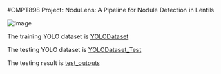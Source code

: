 #CMPT898 Project: NoduLens: A Pipeline for Nodule Detection in Lentils 

![Image](https://ibb.co/ckL5RW6)

The training YOLO dataset is [YOLODataset](https://drive.google.com/file/d/18wL51rCCgyXsgNTTpFKA31O4XyTslMoy/view?usp=drive_link)

The testing YOLO dataset is [YOLODataset_Test](https://drive.google.com/file/d/1G8KekE31oyRGyOwSKRuC5dhF1AP-SEFv/view?usp=drive_link)

The testing result is [test_outputs](https://drive.google.com/drive/folders/1qIkGuSUcEA69uBPaoAqkZTWiTcvjAp-M?usp=drive_link)
